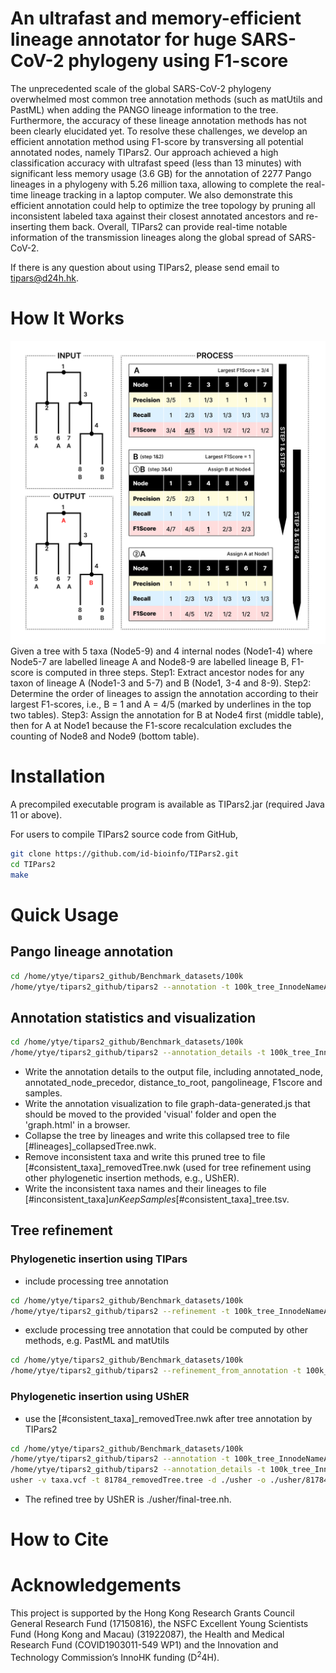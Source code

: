 # An ultrafast and memory-efficient lineage annotator for huge SARS-CoV-2 phylogeny using F1-score

The unprecedented scale of the global SARS-CoV-2 phylogeny overwhelmed most common tree annotation methods (such as matUtils and PastML) when adding the PANGO lineage information to the tree. Furthermore, the accuracy of these lineage annotation methods has not been clearly elucidated yet. To resolve these challenges, we develop an efficient annotation method using F1-score by transversing all potential annotated nodes, namely TIPars2. Our approach achieved a high classification accuracy with ultrafast speed (less than 13 minutes) with significant less memory usage (3.6 GB) for the annotation of 2277 Pango lineages in a phylogeny with 5.26 million taxa, allowing to complete the real-time lineage tracking in a laptop computer. We also demonstrate this efficient annotation could help to optimize the tree topology by pruning all inconsistent labeled taxa against their closest annotated ancestors and re-inserting them back. Overall, TIPars2 can provide real-time notable information of the transmission lineages along the global spread of SARS-CoV-2.

If there is any question about using TIPars2, please send email to tipars@d24h.hk.

# How It Works 

<img src="/img/illustration.png" width="600">
Given a tree with 5 taxa (Node5-9) and 4 internal nodes (Node1-4) where Node5-7 are labelled lineage A and Node8-9 are labelled lineage B, F1-score is computed in three steps. Step1: Extract ancestor nodes for any taxon of lineage A (Node1-3 and 5-7) and B (Node1, 3-4 and 8-9). Step2: Determine the order of lineages to assign the annotation according to their largest F1-scores, i.e., B = 1 and A = 4/5 (marked by underlines in the top two tables). Step3: Assign the annotation for B at Node4 first (middle table), then for A at Node1 because the F1-score recalculation excludes the counting of Node8 and Node9 (bottom table).

# Installation

A precompiled executable program is available as TIPars2.jar (required Java 11 or above). 

For users to compile TIPars2 source code from GitHub, 
```bash
git clone https://github.com/id-bioinfo/TIPars2.git
cd TIPars2
make
```

# Quick Usage

## Pango lineage annotation

```bash
cd /home/ytye/tipars2_github/Benchmark_datasets/100k
/home/ytye/tipars2_github/tipars2 --annotation -t 100k_tree_InnodeNameAdded.nwk --label 100k_pangolin.tsv  --output 1248_in_100k_annotation.tsv -T 8 
```

## Annotation statistics and visualization 

```bash
cd /home/ytye/tipars2_github/Benchmark_datasets/100k
/home/ytye/tipars2_github/tipars2 --annotation_details -t 100k_tree_InnodeNameAdded.nwk --label 100k_pangolin.tsv --assignment 1248_in_100k_annotation.tsv --output 1248_in_100k_annotation_details.tsv -T 8
```

+ Write the annotation details to the output file, including annotated_node, annotated_node_precedor, distance_to_root, pangolineage, F1score and samples.
+ Write the annotation visualization to file graph-data-generated.js that should be moved to the provided 'visual' folder and open the 'graph.html' in a browser.
+ Collapse the tree by lineages and write this collapsed tree to file [#lineages]_collapsedTree.nwk.
+ Remove inconsistent taxa and write this pruned tree to file [#consistent_taxa]_removedTree.nwk (used for tree refinement using other phylogenetic insertion methods, e.g., UShER).
+ Write the inconsistent taxa names and their lineages to file [#inconsistent_taxa]_unKeepSamples_[#consistent_taxa]_tree.tsv.

## Tree refinement
### Phylogenetic insertion using TIPars
+ include processing tree annotation
```bash
cd /home/ytye/tipars2_github/Benchmark_datasets/100k
/home/ytye/tipars2_github/tipars2 --refinement -t 100k_tree_InnodeNameAdded.nwk -s 100k_taxa.fas -a 100k_anc.fas --label 100k_pangolin.tsv --output refined_tree.nwk -T 8 -x 8G
```

+  exclude processing tree annotation that could be computed by other methods, e.g. PastML and matUtils
```bash
cd /home/ytye/tipars2_github/Benchmark_datasets/100k
/home/ytye/tipars2_github/tipars2 --refinement_from_annotation -t 100k_tree_InnodeNameAdded.nwk -s 100k_taxa.fas -a 100k_anc.fas --label 100k_pangolin.tsv --assignment 1248_in_100k_annotation.tsv --output refined_tree.nwk -T 8 -x 8G
```

### Phylogenetic insertion using UShER 
+  use the [#consistent_taxa]_removedTree.nwk after tree annotation by TIPars2
```bash
cd /home/ytye/tipars2_github/Benchmark_datasets/100k
/home/ytye/tipars2_github/tipars2 --annotation -t 100k_tree_InnodeNameAdded.nwk --label 100k_pangolin.tsv  --output 1248_in_100k_annotation.tsv -T 8
/home/ytye/tipars2_github/tipars2 --annotation_details -t 100k_tree_InnodeNameAdded.nwk --label 100k_pangolin.tsv --assignment 1248_in_100k_annotation.tsv --output 1248_in_100k_annotation_details.tsv -T 8
usher -v taxa.vcf -t 81784_removedTree.tree -d ./usher -o ./usher/81784_AddTo_100k.pb
```
+ The refined tree by UShER is ./usher/final-tree.nh.

# How to Cite



# Acknowledgements

This project is supported by the Hong Kong Research Grants Council General Research Fund (17150816), the NSFC Excellent Young Scientists Fund (Hong Kong and Macau) (31922087),
the Health and Medical Research Fund (COVID1903011-549 WP1) and the Innovation and Technology Commission’s InnoHK funding (D<sup>2</sup>4H).


